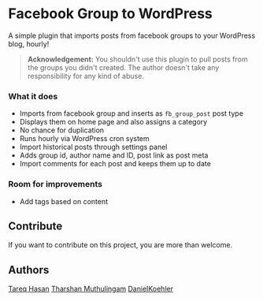 # Facebook Group to WordPress

A simple plugin that imports posts from facebook groups to your WordPress blog, hourly!

> **Acknowledgement:**
> You shouldn't use this plugin to pull posts from the groups you didn't created. The author doesn't take any responsibility for any kind of abuse.

### What it does

* Imports from facebook group and inserts as `fb_group_post` post type
* Displays them on home page and also assigns a category
* No chance for duplication
* Runs hourly via WordPress cron system
* Import historical posts through settings panel
* Adds group id, author name and ID, post link as post meta
* Import comments for each post and keeps them up to date

### Room for improvements
* Add tags based on content

## Contribute
If you want to contribute on this project, you are more than welcome.


## Authors
[Tareq Hasan](http://tareq.wedevs.com)
[Tharshan Muthulingam](http://github.com/viperfx)
[DanielKoehler](http://github.com/DanielKoehler)
